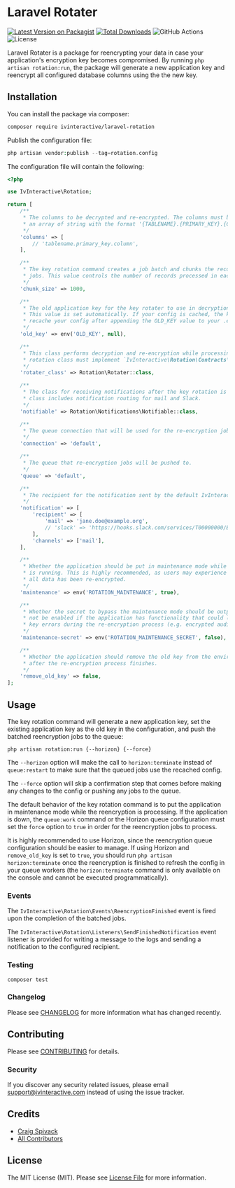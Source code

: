 # Laravel Rotater

[![Latest Version on Packagist](https://img.shields.io/packagist/v/ivinteractive/laravel-rotation.svg)](https://packagist.org/packages/ivinteractive/laravel-rotation)
[![Total Downloads](https://img.shields.io/packagist/dt/ivinteractive/laravel-rotation.svg)](https://packagist.org/packages/ivinteractive/laravel-rotation)
![GitHub Actions](https://github.com/ivinteractive/laravel-rotation/actions/workflows/tests.yml/badge.svg)
![License](https://img.shields.io/packagist/l/ivinteractive/laravel-rotation)

Laravel Rotater is a package for reencrypting your data in case your application's encryption key becomes compromised. By running `php artisan rotation:run`, the package will generate a new application key and reencrypt all configured database columns using the the new key.

## Installation

You can install the package via composer:

```bash
composer require ivinteractive/laravel-rotation
```

Publish the configuration file:

```php
php artisan vendor:publish --tag=rotation.config
```

The configuration file will contain the following:

```php
<?php

use IvInteractive\Rotation;

return [
    /**
     * The columns to be decrypted and re-encrypted. The columns must be
     * an array of string with the format '{TABLENAME}.{PRIMARY_KEY}.{COLUMN_NAME}'.
     */
    'columns' => [
        // 'tablename.primary_key.column',
    ],

    /**
     * The key rotation command creates a job batch and chunks the records into separate
     * jobs. This value controls the number of records processed in each job.
     */
    'chunk_size' => 1000,

    /**
     * The old application key for the key rotater to use in decryption of old encrypted values.
     * This value is set automatically. If your config is cached, the key rotation command will
     * recache your config after appending the OLD_KEY value to your .env file.
     */
    'old_key' => env('OLD_KEY', null),

    /**
     * This class performs decryption and re-encryption while processing records. A valid
     * rotation class must implement `IvInteractive\Rotation\Contracts\RotatesApplicationKey`.
     */
    'rotater_class' => Rotation\Rotater::class,

    /**
     * The class for receiving notifications after the key rotation is completed. The base
     * class includes notification routing for mail and Slack.
     */
    'notifiable' => Rotation\Notifications\Notifiable::class,

    /**
     * The queue connection that will be used for the re-encryption jobs.
     */
    'connection' => 'default',

    /**
     * The queue that re-encryption jobs will be pushed to.
     */
    'queue' => 'default',

    /**
     * The recipient for the notification sent by the default IvInteractive\Rotation|Rotater class.
     */
    'notification' => [
        'recipient' => [
            'mail' => 'jane.doe@example.org',
            // 'slack' => 'https://hooks.slack.com/services/T00000000/B00000000/XXXXXXXXXXXXXXXXXXXXXXXX',
        ],
        'channels' => ['mail'],
    ],

    /**
     * Whether the application should be put in maintenance mode while the re-encryption
     * is running. This is highly recommended, as users may experience errors before
     * all data has been re-encrypted.
     */
    'maintenance' => env('ROTATION_MAINTENANCE', true),

    /**
     * Whether the secret to bypass the maintenance mode should be output. This should
     * not be enabled if the application has functionality that could lead to invalid
     * key errors during the re-encryption process (e.g. encrypted audit logs).
     */
    'maintenance-secret' => env('ROTATION_MAINTENANCE_SECRET', false),

    /**
     * Whether the application should remove the old key from the environment file
     * after the re-encryption process finishes.
     */
    'remove_old_key' => false,
];
```

## Usage

The key rotation command will generate a new application key, set the existing application key as the old key in the configuration, and push the batched reencryption jobs to the queue:
```
php artisan rotation:run {--horizon} {--force}
```
The `--horizon` option will make the call to `horizon:terminate` instead of `queue:restart` to make sure that the queued jobs use the recached config.

The `--force` option will skip a confirmation step that comes before making any changes to the config or pushing any jobs to the queue.

The default behavior of the key rotation command is to put the application in maintenance mode while the reencryption is processing. If the application is down, the `queue:work` command or the Horizon queue configuration must set the `force` option to `true` in order for the reencryption jobs to process.

It is highly recommended to use Horizon, since the reencryption queue configuration should be easier to manage. If using Horizon and `remove_old_key` is set to `true`, you should run `php artisan horizon:terminate` once the reencryption is finished to refresh the config in your queue workers (the `horizon:terminate` command is only available on the console and cannot be executed programmatically).

### Events

The `IvInteractive\Rotation\Events\ReencryptionFinished` event is fired upon the completion of the batched jobs.

The `IvInteractive\Rotation\Listeners\SendFinishedNotification` event listener is provided for writing a message to the logs and sending a notification to the configured recipient.

### Testing

```
composer test
```

### Changelog

Please see [CHANGELOG](CHANGELOG.md) for more information what has changed recently.

## Contributing

Please see [CONTRIBUTING](CONTRIBUTING.md) for details.

### Security

If you discover any security related issues, please email support@ivinteractive.com instead of using the issue tracker.

## Credits

-   [Craig Spivack](https://github.com/ivinteractive)
-   [All Contributors](../../contributors)

## License

The MIT License (MIT). Please see [License File](LICENSE.md) for more information.